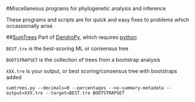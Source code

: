 #Miscellaneous programs for phylogenetic analysis and inference

These programs and scripts are for quick and easy fixes to problems which occassionally arise.

##[SumTrees](https://pythonhosted.org/DendroPy/scripts/sumtrees.html)
Part of [DendroPy](https://pythonhosted.org/DendroPy/), which requires [python](https://www.python.org)

`BEST.tre` is the best-scoring ML or consensus tree

`BOOTSTRAPSET` is the collection of trees from a bootstrap analysis

`XXX.tre` is your output, or best scoring/consensus tree with bootstraps added

`sumtrees.py --decimals=0 --percentages --no-summary-metadata --output=XXX.tre --target=BEST.tre BOOTSTRAPSET`
